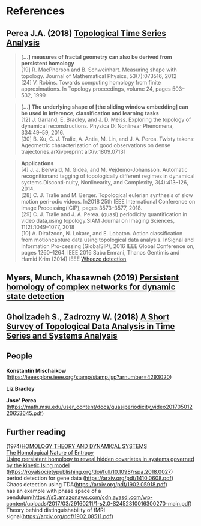 # References

## Perea J.A. (2018) [Topological Time Series Analysis](https://arxiv.org/pdf/1812.05143.pdf)  
  > **[...] measures of fractal geometry can also be derived from persistent homology**  
  > [19] R. MacPherson and B. Schweinhart.  Measuring shape with topology. Journal of Mathematical Physics, 53(7):073516, 2012  
  > [24] V. Robins. Towards computing homology from finite approximations. In Topology proceedings, volume 24, pages 503–532, 1999  

  > **[...] The underlying shape of [the sliding window embedding] can be used in inference, classification and learning tasks**  
  > [12] J. Garland, E. Bradley, and J. D. Meiss. Exploring the topology of dynamical reconstructions. Physica D: Nonlinear Phenomena, 334:49–59, 2016.  
  > [30] B.  Xu,  C.  J.  Tralie,  A.  Antia,  M.  Lin,  and  J.  A.  Perea.   Twisty  takens:  Ageometric characterization of good observations on dense trajectories.arXivpreprint arXiv:1809.07131  

  > **Applications**  
  > [4] J. J. Berwald, M. Gidea, and M. Vejdemo-Johansson.  Automatic recognitionand tagging of topologically different regimes in dynamical systems.Disconti-nuity, Nonlinearity, and Complexity, 3(4):413–126, 2014.  
  > [28]  C. J. Tralie and M. Berger. Topological eulerian synthesis of slow motion peri-odic videos. In2018 25th IEEE International Conference on Image Processing(ICIP), pages 3573–3577, 2018.  
  > [29]  C. J. Tralie and J. A. Perea.  (quasi) periodicity quantification in video data,using topology.SIAM Journal on Imaging Sciences, 11(2):1049–1077, 2018  
  > [10]  A. Dirafzoon, N. Lokare, and E. Lobaton.  Action classification from motioncapture data using topological data analysis.  InSignal and Information Pro-cessing (GlobalSIP), 2016 IEEE Global Conference on, pages 1260–1264. IEEE,2016 
  > Saba Emrani, Thanos Gentimis and Hamid Krim (2014) IEEE [Wheeze detection](https://arxiv.org/pdf/1305.3879.pdf)

## Myers, Munch, Khasawneh (2019) [Persistent homology of complex networks for dynamic state detection](https://arxiv.org/pdf/1904.07403.pdf) 

## Gholizadeh S., Zadrozny W. (2018) [A Short Survey of Topological Data Analysis in Time Series and Systems Analysis](https://arxiv.org/pdf/1809.10745.pdf)

## People
**Konstantin Mischaikow**  
(https://ieeexplore.ieee.org/stamp/stamp.jsp?arnumber=4293020)

**Liz Bradley**  

**Jose' Perea**  
(https://math.msu.edu/user_content/docs/quasiperiodicity_video20170501220653645.pdf)
 

## Further reading
(1974)[HOMOLOGY THEORY AND DYNAMICAL SYSTEMS](https://www.math.stonybrook.edu/~dennis/publications/PDF/DS-pub-0018.pdf)  
[The Homological Nature of Entropy](https://pdfs.semanticscholar.org/c9a3/547914d9711aeafdc020774f0808d3969213.pdf)  
[Using persistent homology to reveal hidden covariates in systems governed by the kinetic Ising model](https://journals.aps.org/pre/abstract/10.1103/PhysRevE.97.032313)  
(https://royalsocietypublishing.org/doi/full/10.1098/rspa.2018.0027)  
period detection for gene data (https://arxiv.org/pdf/1410.0608.pdf)  
Chaos detection using TDA(https://arxiv.org/pdf/1902.05918.pdf)  
has an example with phase space of a pendulum(https://s3.amazonaws.com/cdn.ayasdi.com/wp-content/uploads/2017/03/29160211/1-s2.0-S2452310016300270-main.pdf)  
Theory behind distinguishability of fMRI signal(https://arxiv.org/pdf/1902.08511.pdf)
